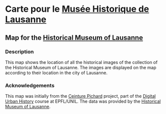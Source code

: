 # Carte pour le [Musée Historique de Lausanne](https://www.lausanne.ch/vie-pratique/culture/musees/mhl)
## Map for the [Historical Museum of Lausanne](https://www.lausanne.ch/vie-pratique/culture/musees/mhl)


### Description
This map shows the location of all the historical images of the collection of the Historical Museum of Lausanne. The images are displayed on the map according to their location in the city of Lausanne. 

### Acknowledgements
This map was initially from the [Ceinture Pichard](https://github.com/tgieruc/La-Ceinture-Pichard) project, part of the [Digital Urban History](https://www.epfl.ch/schools/cdh/fr/enseignement/cours-unil-epfl-2020-2021/histoire-urbaine-a-lere-du-numerique-lausanne-time-machine/) course at EPFL/UNIL. The data was provided by the [Historical Museum of Lausanne](https://www.lausanne.ch/vie-pratique/culture/musees/mhl).



